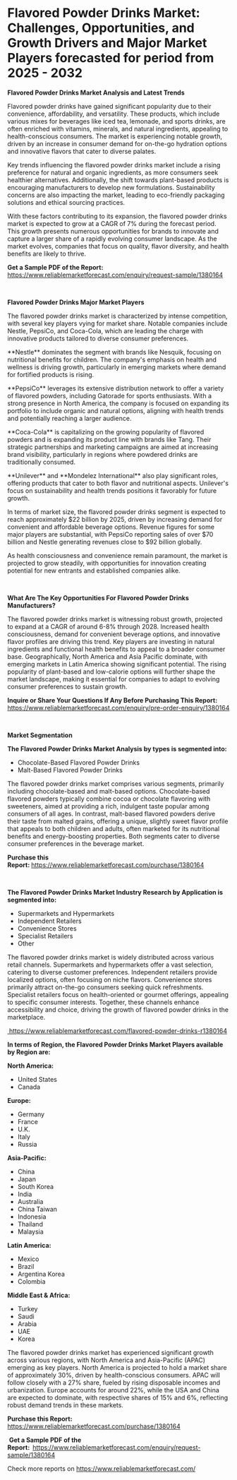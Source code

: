 <p><h1>Flavored Powder Drinks Market: Challenges, Opportunities, and Growth Drivers and Major Market Players forecasted for period from 2025 - 2032</h1></p><p><strong>Flavored Powder Drinks Market Analysis and Latest Trends</strong></p>
<p><p>Flavored powder drinks have gained significant popularity due to their convenience, affordability, and versatility. These products, which include various mixes for beverages like iced tea, lemonade, and sports drinks, are often enriched with vitamins, minerals, and natural ingredients, appealing to health-conscious consumers. The market is experiencing notable growth, driven by an increase in consumer demand for on-the-go hydration options and innovative flavors that cater to diverse palates.</p><p>Key trends influencing the flavored powder drinks market include a rising preference for natural and organic ingredients, as more consumers seek healthier alternatives. Additionally, the shift towards plant-based products is encouraging manufacturers to develop new formulations. Sustainability concerns are also impacting the market, leading to eco-friendly packaging solutions and ethical sourcing practices.</p><p>With these factors contributing to its expansion, the flavored powder drinks market is expected to grow at a CAGR of 7% during the forecast period. This growth presents numerous opportunities for brands to innovate and capture a larger share of a rapidly evolving consumer landscape. As the market evolves, companies that focus on quality, flavor diversity, and health benefits are likely to thrive.</p></p>
<p><strong>Get a Sample PDF of the Report:&nbsp;</strong> <a href="https://www.reliablemarketforecast.com/enquiry/request-sample/1380164?utm_campaign=2321&utm_medium=2&utm_source=Github&utm_content=ia&utm_term=14022025&utm_id=flavored-powder-drinks">https://www.reliablemarketforecast.com/enquiry/request-sample/1380164</a></p>
<p>&nbsp;</p>
<p><strong>Flavored Powder Drinks Major Market Players</strong></p>
<p><p>The flavored powder drinks market is characterized by intense competition, with several key players vying for market share. Notable companies include Nestle, PepsiCo, and Coca-Cola, which are leading the charge with innovative products tailored to diverse consumer preferences.</p><p>**Nestle** dominates the segment with brands like Nesquik, focusing on nutritional benefits for children. The company's emphasis on health and wellness is driving growth, particularly in emerging markets where demand for fortified products is rising.</p><p>**PepsiCo** leverages its extensive distribution network to offer a variety of flavored powders, including Gatorade for sports enthusiasts. With a strong presence in North America, the company is focused on expanding its portfolio to include organic and natural options, aligning with health trends and potentially reaching a larger audience.</p><p>**Coca-Cola** is capitalizing on the growing popularity of flavored powders and is expanding its product line with brands like Tang. Their strategic partnerships and marketing campaigns are aimed at increasing brand visibility, particularly in regions where powdered drinks are traditionally consumed.</p><p>**Unilever** and **Mondelez International** also play significant roles, offering products that cater to both flavor and nutritional aspects. Unilever's focus on sustainability and health trends positions it favorably for future growth.</p><p>In terms of market size, the flavored powder drinks segment is expected to reach approximately $22 billion by 2025, driven by increasing demand for convenient and affordable beverage options. Revenue figures for some major players are substantial, with PepsiCo reporting sales of over $70 billion and Nestle generating revenues close to $92 billion globally. </p><p>As health consciousness and convenience remain paramount, the market is projected to grow steadily, with opportunities for innovation creating potential for new entrants and established companies alike.</p></p>
<p>&nbsp;</p>
<p><strong>What Are The Key Opportunities For Flavored Powder Drinks Manufacturers?</strong></p>
<p><p>The flavored powder drinks market is witnessing robust growth, projected to expand at a CAGR of around 6-8% through 2028. Increased health consciousness, demand for convenient beverage options, and innovative flavor profiles are driving this trend. Key players are investing in natural ingredients and functional health benefits to appeal to a broader consumer base. Geographically, North America and Asia Pacific dominate, with emerging markets in Latin America showing significant potential. The rising popularity of plant-based and low-calorie options will further shape the market landscape, making it essential for companies to adapt to evolving consumer preferences to sustain growth.</p></p>
<p><strong>Inquire or Share Your Questions If Any Before Purchasing This Report:</strong> <a href="https://www.reliablemarketforecast.com/enquiry/pre-order-enquiry/1380164?utm_campaign=2321&utm_medium=2&utm_source=Github&utm_content=ia&utm_term=14022025&utm_id=flavored-powder-drinks">https://www.reliablemarketforecast.com/enquiry/pre-order-enquiry/1380164</a></p>
<p>&nbsp;</p>
<p><strong>Market Segmentation</strong></p>
<p><strong>The Flavored Powder Drinks Market Analysis by types is segmented into:</strong></p>
<p><ul><li>Chocolate-Based Flavored Powder Drinks</li><li>Malt-Based Flavored Powder Drinks</li></ul></p>
<p><p>The flavored powder drinks market comprises various segments, primarily including chocolate-based and malt-based options. Chocolate-based flavored powders typically combine cocoa or chocolate flavoring with sweeteners, aimed at providing a rich, indulgent taste popular among consumers of all ages. In contrast, malt-based flavored powders derive their taste from malted grains, offering a unique, slightly sweet flavor profile that appeals to both children and adults, often marketed for its nutritional benefits and energy-boosting properties. Both segments cater to diverse consumer preferences in the beverage market.</p></p>
<p><strong>Purchase this Report:&nbsp;</strong><a href="https://www.reliablemarketforecast.com/purchase/1380164?utm_campaign=2321&utm_medium=2&utm_source=Github&utm_content=ia&utm_term=14022025&utm_id=flavored-powder-drinks">https://www.reliablemarketforecast.com/purchase/1380164</a></p>
<p>&nbsp;</p>
<p><strong>The Flavored Powder Drinks Market Industry Research by Application is segmented into:</strong></p>
<p><ul><li>Supermarkets and Hypermarkets</li><li>Independent Retailers</li><li>Convenience Stores</li><li>Specialist Retailers</li><li>Other</li></ul></p>
<p><p>The flavored powder drinks market is widely distributed across various retail channels. Supermarkets and hypermarkets offer a vast selection, catering to diverse customer preferences. Independent retailers provide localized options, often focusing on niche flavors. Convenience stores primarily attract on-the-go consumers seeking quick refreshments. Specialist retailers focus on health-oriented or gourmet offerings, appealing to specific consumer interests. Together, these channels enhance accessibility and choice, driving the growth of flavored powder drinks in the marketplace.</p></p>
<p><a href="https://www.reliablemarketforecast.com/flavored-powder-drinks-r1380164?utm_campaign=2321&utm_medium=2&utm_source=Github&utm_content=ia&utm_term=14022025&utm_id=flavored-powder-drinks">&nbsp;https://www.reliablemarketforecast.com/flavored-powder-drinks-r1380164</a></p>
<p><strong>In terms of Region, the Flavored Powder Drinks Market Players available by Region are:</strong></p>
<p>
    <p> <strong> North America: </strong>
        <ul>
            <li>United States</li>
            <li>Canada</li>
        </ul>
        </p> 
    <p> <strong> Europe: </strong>
        <ul>
            <li>Germany</li>
            <li>France</li>
            <li>U.K.</li>
            <li>Italy</li>
            <li>Russia</li>
        </ul>
        </p> 
    <p> <strong> Asia-Pacific: </strong>
        <ul>
            <li>China</li>
            <li>Japan</li>
            <li>South Korea</li>
            <li>India</li>
            <li>Australia</li>
            <li>China Taiwan</li>
            <li>Indonesia</li>
            <li>Thailand</li>
            <li>Malaysia</li>
        </ul>
        </p> 
    <p> <strong> Latin America: </strong>
        <ul>
            <li>Mexico</li>
            <li>Brazil</li>
            <li>Argentina Korea</li>
            <li>Colombia</li>
        </ul>
        </p> 
    <p> <strong> Middle East & Africa: </strong>
        <ul>
            <li>Turkey</li>
            <li>Saudi</li>
            <li>Arabia</li>
            <li>UAE</li>
            <li>Korea</li>
        </ul>
    </p>
    </p>
<p><p>The flavored powder drinks market has experienced significant growth across various regions, with North America and Asia-Pacific (APAC) emerging as key players. North America is projected to hold a market share of approximately 30%, driven by health-conscious consumers. APAC will follow closely with a 27% share, fueled by rising disposable incomes and urbanization. Europe accounts for around 22%, while the USA and China are expected to dominate, with respective shares of 15% and 6%, reflecting robust demand trends in these markets.</p></p>
<p><strong>Purchase this Report: </strong><a href="https://www.reliablemarketforecast.com/purchase/1380164?utm_campaign=2321&utm_medium=2&utm_source=Github&utm_content=ia&utm_term=14022025&utm_id=flavored-powder-drinks">https://www.reliablemarketforecast.com/purchase/1380164</a></p>
<p>&nbsp;<strong>Get a Sample PDF of the Report:&nbsp;&nbsp;</strong><a href="https://www.reliablemarketforecast.com/enquiry/request-sample/1380164?utm_campaign=2321&utm_medium=2&utm_source=Github&utm_content=ia&utm_term=14022025&utm_id=flavored-powder-drinks">https://www.reliablemarketforecast.com/enquiry/request-sample/1380164</a></p>
<p><strong></strong></p>
<p>Check more reports on <a href="https://www.reliablemarketforecast.com/?utm_campaign=2321&utm_medium=2&utm_source=Github&utm_content=ia&utm_term=14022025&utm_id=flavored-powder-drinks">https://www.reliablemarketforecast.com/</a></p>